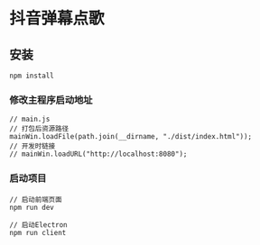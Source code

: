 # 抖音弹幕点歌

## 安装
```
npm install
```

### 修改主程序启动地址
```
// main.js
// 打包后资源路径
mainWin.loadFile(path.join(__dirname, "./dist/index.html"));
// 开发时链接
// mainWin.loadURL("http://localhost:8080");
```

### 启动项目
```
// 启动前端页面
npm run dev

// 启动Electron
npm run client
```
